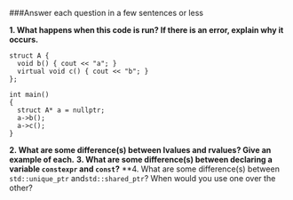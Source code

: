 ###Answer each question in a few sentences or less 

**1. What happens when this code is run? If there is an error, explain why it occurs.**
```
struct A {
  void b() { cout << "a"; }
  virtual void c() { cout << "b"; }
};

int main()
{
  struct A* a = nullptr;
  a->b();
  a->c();
}
```
**2. What are some difference(s) between lvalues and rvalues? Give an example of each.**
**3. What are some difference(s) between declaring a variable `constexpr` and `const`?**
**4. What are some difference(s) between `std::unique_ptr` and`std::shared_ptr`? When would
you use one over the other?
